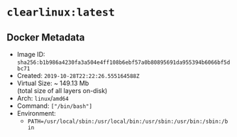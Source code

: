 # `clearlinux:latest`

## Docker Metadata

- Image ID: `sha256:b1b986a4230fa3a504e4ff108b6ebf57a0b80895691da955394b6066bf5dbc71`
- Created: `2019-10-28T22:22:26.555164588Z`
- Virtual Size: ~ 149.13 Mb  
  (total size of all layers on-disk)
- Arch: `linux`/`amd64`
- Command: `["/bin/bash"]`
- Environment:
  - `PATH=/usr/local/sbin:/usr/local/bin:/usr/sbin:/usr/bin:/sbin:/bin`
